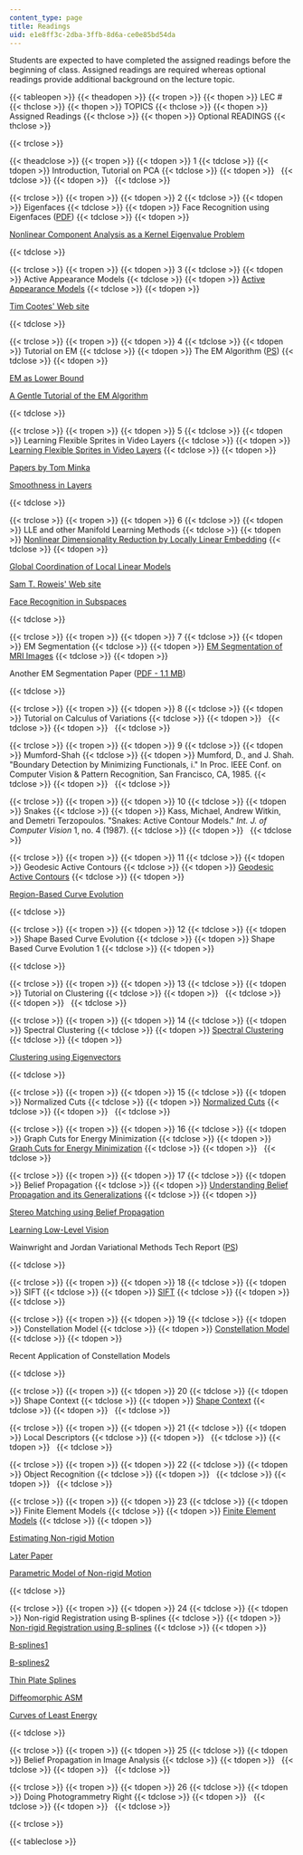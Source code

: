 ```yaml
---
content_type: page
title: Readings
uid: e1e8ff3c-2dba-3ffb-8d6a-ce0e85bd54da
---
```


Students are expected to have completed the assigned readings before the beginning of class. Assigned readings are required whereas optional readings provide additional background on the lecture topic.

{{< tableopen >}}
{{< theadopen >}}
{{< tropen >}}
{{< thopen >}}
LEC #
{{< thclose >}}
{{< thopen >}}
TOPICS
{{< thclose >}}
{{< thopen >}}
Assigned Readings
{{< thclose >}}
{{< thopen >}}
Optional READINGS
{{< thclose >}}

{{< trclose >}}

{{< theadclose >}}
{{< tropen >}}
{{< tdopen >}}
1
{{< tdclose >}}
{{< tdopen >}}
Introduction, Tutorial on PCA
{{< tdclose >}}
{{< tdopen >}}
 
{{< tdclose >}}
{{< tdopen >}}
 
{{< tdclose >}}

{{< trclose >}}
{{< tropen >}}
{{< tdopen >}}
2
{{< tdclose >}}
{{< tdopen >}}
Eigenfaces
{{< tdclose >}}
{{< tdopen >}}
Face Recognition using Eigenfaces ([PDF](http://www.cs.ucsb.edu/~mturk/Papers/mturk-CVPR91.pdf))
{{< tdclose >}}
{{< tdopen >}}


[Nonlinear Component Analysis as a Kernel Eigenvalue Problem](http://citeseerx.ist.psu.edu/viewdoc/summary?doi=10.1.1.53.8911)


{{< tdclose >}}

{{< trclose >}}
{{< tropen >}}
{{< tdopen >}}
3
{{< tdclose >}}
{{< tdopen >}}
Active Appearance Models
{{< tdclose >}}
{{< tdopen >}}
[Active Appearance Models](https://www.cs.cmu.edu/~efros/courses/LBMV07/Papers/cootes-eccv-98.pdf)
{{< tdclose >}}
{{< tdopen >}}


[Tim Cootes' Web site](http://personalpages.manchester.ac.uk/staff/timothy.f.cootes/)


{{< tdclose >}}

{{< trclose >}}
{{< tropen >}}
{{< tdopen >}}
4
{{< tdclose >}}
{{< tdopen >}}
Tutorial on EM
{{< tdclose >}}
{{< tdopen >}}
The EM Algorithm ([PS](http://people.csail.mit.edu/mcollins/papers/wpeII.4.ps))
{{< tdclose >}}
{{< tdopen >}}


[EM as Lower Bound](http://citeseer.ist.psu.edu/minka98expectationmaximization.html)

[A Gentle Tutorial of the EM Algorithm](http://citeseerx.ist.psu.edu/viewdoc/summary?doi=10.1.1.28.613)


{{< tdclose >}}

{{< trclose >}}
{{< tropen >}}
{{< tdopen >}}
5
{{< tdclose >}}
{{< tdopen >}}
Learning Flexible Sprites in Video Layers
{{< tdclose >}}
{{< tdopen >}}
[Learning Flexible Sprites in Video Layers](http://citeseerx.ist.psu.edu/viewdoc/summary?doi=10.1.1.11.7433)
{{< tdclose >}}
{{< tdopen >}}


[Papers by Tom Minka](http://research.microsoft.com/~minka/papers)

[Smoothness in Layers](http://citeseerx.ist.psu.edu/viewdoc/summary?doi=10.1.1.36.4498)


{{< tdclose >}}

{{< trclose >}}
{{< tropen >}}
{{< tdopen >}}
6
{{< tdclose >}}
{{< tdopen >}}
LLE and other Manifold Learning Methods
{{< tdclose >}}
{{< tdopen >}}
[Nonlinear Dimensionality Reduction by Locally Linear Embedding](http://www.cs.toronto.edu/~roweis/publications.html#lleref)
{{< tdclose >}}
{{< tdopen >}}


[Global Coordination of Local Linear Models](http://www.cs.toronto.edu/~roweis/publications.html#gcoord)

[Sam T. Roweis' Web site](http://www.cs.toronto.edu/~roweis/lle/)

[Face Recognition in Subspaces](http://www.merl.com/publications/TR2004-041/)


{{< tdclose >}}

{{< trclose >}}
{{< tropen >}}
{{< tdopen >}}
7
{{< tdclose >}}
{{< tdopen >}}
EM Segmentation
{{< tdclose >}}
{{< tdopen >}}
[EM Segmentation of MRI Images](http://citeseer.ist.psu.edu/410114.html)
{{< tdclose >}}
{{< tdopen >}}


Another EM Segmentation Paper ([PDF - 1.1 MB](http://people.csail.mit.edu/koen/VanLeemputTMI1999a.pdf))


{{< tdclose >}}

{{< trclose >}}
{{< tropen >}}
{{< tdopen >}}
8
{{< tdclose >}}
{{< tdopen >}}
Tutorial on Calculus of Variations
{{< tdclose >}}
{{< tdopen >}}
 
{{< tdclose >}}
{{< tdopen >}}
 
{{< tdclose >}}

{{< trclose >}}
{{< tropen >}}
{{< tdopen >}}
9
{{< tdclose >}}
{{< tdopen >}}
Mumford-Shah
{{< tdclose >}}
{{< tdopen >}}
Mumford, D., and J. Shah. "Boundary Detection by Minimizing Functionals, i." In Proc. IEEE Conf. on Computer Vision & Pattern Recognition, San Francisco, CA, 1985.
{{< tdclose >}}
{{< tdopen >}}
 
{{< tdclose >}}

{{< trclose >}}
{{< tropen >}}
{{< tdopen >}}
10
{{< tdclose >}}
{{< tdopen >}}
Snakes
{{< tdclose >}}
{{< tdopen >}}
Kass, Michael, Andrew Witkin, and Demetri Terzopoulos. "Snakes: Active Contour Models." _Int. J. of Computer Vision_ 1, no. 4 (1987).
{{< tdclose >}}
{{< tdopen >}}
 
{{< tdclose >}}

{{< trclose >}}
{{< tropen >}}
{{< tdopen >}}
11
{{< tdclose >}}
{{< tdopen >}}
Geodesic Active Contours
{{< tdclose >}}
{{< tdopen >}}
[Geodesic Active Contours](https://link.springer.com/article/10.1023/A:1007979827043)
{{< tdclose >}}
{{< tdopen >}}


[Region-Based Curve Evolution](http://ieeexplore.ieee.org/search/freesrchabstract.jsp?tp=&arnumber=1008673&queryText%3DRegion-Based+Curve+Evolution%26openedRefinements%3D*%26searchField%3DSearch+All)


{{< tdclose >}}

{{< trclose >}}
{{< tropen >}}
{{< tdopen >}}
12
{{< tdclose >}}
{{< tdopen >}}
Shape Based Curve Evolution
{{< tdclose >}}
{{< tdopen >}}
Shape Based Curve Evolution 1
{{< tdclose >}}
{{< tdopen >}}



{{< tdclose >}}

{{< trclose >}}
{{< tropen >}}
{{< tdopen >}}
13
{{< tdclose >}}
{{< tdopen >}}
Tutorial on Clustering
{{< tdclose >}}
{{< tdopen >}}
 
{{< tdclose >}}
{{< tdopen >}}
 
{{< tdclose >}}

{{< trclose >}}
{{< tropen >}}
{{< tdopen >}}
14
{{< tdclose >}}
{{< tdopen >}}
Spectral Clustering
{{< tdclose >}}
{{< tdopen >}}
[Spectral Clustering](http://citeseerx.ist.psu.edu/viewdoc/summary?doi=10.1.1.19.8100)
{{< tdclose >}}
{{< tdopen >}}


[Clustering using Eigenvectors](http://citeseerx.ist.psu.edu/viewdoc/summary?doi=10.1.1.35.9453)


{{< tdclose >}}

{{< trclose >}}
{{< tropen >}}
{{< tdopen >}}
15
{{< tdclose >}}
{{< tdopen >}}
Normalized Cuts
{{< tdclose >}}
{{< tdopen >}}
[Normalized Cuts](http://citeseer.ist.psu.edu/old/736710.html)
{{< tdclose >}}
{{< tdopen >}}
 
{{< tdclose >}}

{{< trclose >}}
{{< tropen >}}
{{< tdopen >}}
16
{{< tdclose >}}
{{< tdopen >}}
Graph Cuts for Energy Minimization
{{< tdclose >}}
{{< tdopen >}}
[Graph Cuts for Energy Minimization](http://citeseerx.ist.psu.edu/viewdoc/summary?doi=10.1.1.39.396)
{{< tdclose >}}
{{< tdopen >}}
 
{{< tdclose >}}

{{< trclose >}}
{{< tropen >}}
{{< tdopen >}}
17
{{< tdclose >}}
{{< tdopen >}}
Belief Propagation
{{< tdclose >}}
{{< tdopen >}}
[Understanding Belief Propagation and its Generalizations](http://www.merl.com/publications/TR2001-022/)
{{< tdclose >}}
{{< tdopen >}}


[Stereo Matching using Belief Propagation](https://www.microsoft.com/en-us/research/publication/stereo-matching-using-belief-propagation/)

[Learning Low-Level Vision](https://link.springer.com/article/10.1023/A:1026501619075)

Wainwright and Jordan Variational Methods Tech Report ([PS](http://www.eecs.berkeley.edu/~wainwrig/Papers/WaiJorVariational03.ps))


{{< tdclose >}}

{{< trclose >}}
{{< tropen >}}
{{< tdopen >}}
18
{{< tdclose >}}
{{< tdopen >}}
SIFT
{{< tdclose >}}
{{< tdopen >}}
[SIFT](http://citeseerx.ist.psu.edu/viewdoc/summary?doi=10.1.1.2.8899)
{{< tdclose >}}
{{< tdopen >}}
 
{{< tdclose >}}

{{< trclose >}}
{{< tropen >}}
{{< tdopen >}}
19
{{< tdclose >}}
{{< tdopen >}}
Constellation Model
{{< tdclose >}}
{{< tdopen >}}
[Constellation Model](http://citeseerx.ist.psu.edu/viewdoc/summary?doi=10.1.1.35.9453)
{{< tdclose >}}
{{< tdopen >}}


Recent Application of Constellation Models


{{< tdclose >}}

{{< trclose >}}
{{< tropen >}}
{{< tdopen >}}
20
{{< tdclose >}}
{{< tdopen >}}
Shape Context
{{< tdclose >}}
{{< tdopen >}}
[Shape Context](http://citeseerx.ist.psu.edu/viewdoc/summary?doi=10.1.1.18.8852)
{{< tdclose >}}
{{< tdopen >}}
 
{{< tdclose >}}

{{< trclose >}}
{{< tropen >}}
{{< tdopen >}}
21
{{< tdclose >}}
{{< tdopen >}}
Local Descriptors
{{< tdclose >}}
{{< tdopen >}}
 
{{< tdclose >}}
{{< tdopen >}}
 
{{< tdclose >}}

{{< trclose >}}
{{< tropen >}}
{{< tdopen >}}
22
{{< tdclose >}}
{{< tdopen >}}
Object Recognition
{{< tdclose >}}
{{< tdopen >}}
 
{{< tdclose >}}
{{< tdopen >}}
 
{{< tdclose >}}

{{< trclose >}}
{{< tropen >}}
{{< tdopen >}}
23
{{< tdclose >}}
{{< tdopen >}}
Finite Element Models
{{< tdclose >}}
{{< tdopen >}}
[Finite Element Models](http://ieeexplore.ieee.org/search/freesrchabstract.jsp?tp=&arnumber=1304082&queryText%3DFinite+Element+Models%26openedRefinements%3D*%26searchField%3DSearch+All)
{{< tdclose >}}
{{< tdopen >}}


[Estimating Non-rigid Motion](http://citeseerx.ist.psu.edu/viewdoc/summary?doi=10.1.1.36.4498)

[Later Paper](http://citeseerx.ist.psu.edu/viewdoc/summary?doi=10.1.1.3.3318)

[Parametric Model of Non-rigid Motion](http://citeseerx.ist.psu.edu/viewdoc/summary?doi=10.1.1.27.7641)


{{< tdclose >}}

{{< trclose >}}
{{< tropen >}}
{{< tdopen >}}
24
{{< tdclose >}}
{{< tdopen >}}
Non-rigid Registration using B-splines
{{< tdclose >}}
{{< tdopen >}}
[Non-rigid Registration using B-splines](http://ieeexplore.ieee.org/search/freesrchabstract.jsp?tp=&arnumber=5528514&queryText%3DNon-rigid+Registration+using+B-splines%26openedRefinements%3D*%26searchField%3DSearch+All)
{{< tdclose >}}
{{< tdopen >}}


[B-splines1](http://portal.acm.org/citation.cfm?id=221665)

[B-splines2](http://citeseerx.ist.psu.edu/viewdoc/summary?doi=10.1.1.52.1327)

[Thin Plate Splines](http://mathworld.wolfram.com/ThinPlateSpline.html)

[Diffeomorphic ASM](http://citeseerx.ist.psu.edu/viewdoc/summary?doi=10.1.1.59.1429)

[Curves of Least Energy](https://dl.acm.org/citation.cfm?id=356061&coll=GUIDE&dl=GUIDE)


{{< tdclose >}}

{{< trclose >}}
{{< tropen >}}
{{< tdopen >}}
25
{{< tdclose >}}
{{< tdopen >}}
Belief Propagation in Image Analysis
{{< tdclose >}}
{{< tdopen >}}
 
{{< tdclose >}}
{{< tdopen >}}
 
{{< tdclose >}}

{{< trclose >}}
{{< tropen >}}
{{< tdopen >}}
26
{{< tdclose >}}
{{< tdopen >}}
Doing Photogrammetry Right
{{< tdclose >}}
{{< tdopen >}}
 
{{< tdclose >}}
{{< tdopen >}}
 
{{< tdclose >}}

{{< trclose >}}

{{< tableclose >}}